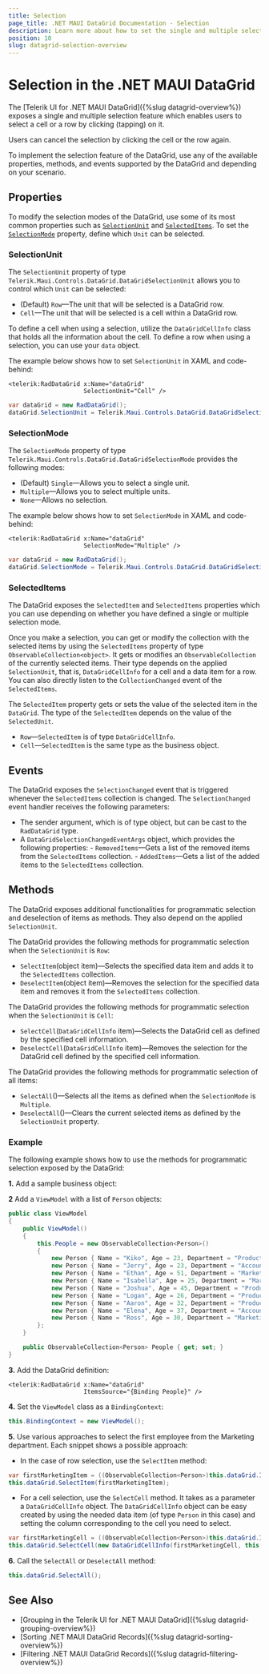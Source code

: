 ```yaml
---
title: Selection
page_title: .NET MAUI DataGrid Documentation - Selection
description: Learn more about how to set the single and multiple selection mode of the Telerik UI for .NET MAUI DataGrid and use the available properties, events, and methods.
position: 10
slug: datagrid-selection-overview
---
```


# Selection in the .NET MAUI DataGrid

The [Telerik UI for .NET MAUI DataGrid]({%slug datagrid-overview%}) exposes a single and multiple selection feature which enables users to select a cell or a row by clicking (tapping) on it.

Users can cancel the selection by clicking the cell or the row again.

To implement the selection feature of the DataGrid, use any of the available properties, methods, and events supported by the DataGrid and depending on your scenario.

## Properties

To modify the selection modes of the DataGrid, use some of its most common properties such as [`SelectionUnit`](#selectionunit) and [`SelectedItems`](#selecteditems). To set the [`SelectionMode`](#selectionmode) property, define which `Unit` can be selected.

### SelectionUnit

The `SelectionUnit` property of type `Telerik.Maui.Controls.DataGrid.DataGridSelectionUnit` allows you to control which `Unit` can be selected:

* (Default) `Row`&mdash;The unit that will be selected is a DataGrid row.
* `Cell`&mdash;The unit that will be selected is a cell within a DataGrid row.

To define a cell when using a selection, utilize the `DataGridCellInfo` class that holds all the information about the cell. To define a row when using a selection, you can use your `data` object.

The example below shows how to set `SelectionUnit` in XAML and code-behind:

```XAML
<telerik:RadDataGrid x:Name="dataGrid"
					 SelectionUnit="Cell" />
```
```C#
var dataGrid = new RadDataGrid();
dataGrid.SelectionUnit = Telerik.Maui.Controls.DataGrid.DataGridSelectionUnit.Cell;
```

### SelectionMode

The `SelectionMode` property of type `Telerik.Maui.Controls.DataGrid.DataGridSelectionMode` provides the following modes:

* (Default) `Single`&mdash;Allows you to select a single unit.
* `Multiple`&mdash;Allows you to select multiple units.
* `None`&mdash;Allows no selection.

The example below shows how to set `SelectionMode` in XAML and code-behind:

```XAML
<telerik:RadDataGrid x:Name="dataGrid"
					 SelectionMode="Multiple" />
```
```C#
var dataGrid = new RadDataGrid();
dataGrid.SelectionMode = Telerik.Maui.Controls.DataGrid.DataGridSelectionMode.Multiple;
```

### SelectedItems

The DataGrid exposes the `SelectedItem` and `SelectedItems` properties which you can use depending on whether you have defined a single or multiple selection mode.

Once you make a selection, you can get or modify the collection with the selected items by using the `SelectedItems` property of type `ObservableCollection<object>`. It gets or modifies an `ObservableCollection` of the currently selected items. Their type depends on the applied `SelectionUnit`, that is, `DataGridCellInfo` for a cell and a data item for a row. You can also directly listen to the `CollectionChanged` event of the `SelectedItems`.

The `SelectedItem` property gets or sets the value of the selected item in the `DataGrid`. The type of the `SelectedItem` depends on the value of the `SelectedUnit`.

* `Row`&mdash;`SelectedItem` is of type `DataGridCellInfo`.
* `Cell`&mdash;`SelectedItem` is the same type as the business object.

## Events

The DataGrid exposes the `SelectionChanged` event that is triggered whenever the `SelectedItems` collection is changed. The `SelectionChanged` event handler receives the following parameters:

* The sender argument, which is of type object, but can be cast to the `RadDataGrid` type.
* A `DataGridSelectionChangedEventArgs` object, which provides the following properties:
		- `RemovedItems`&mdash;Gets a list of the removed items from the `SelectedItems` collection.
		- `AddedItems`&mdash;Gets a list of the added items to the `SelectedItems` collection.

## Methods

The DataGrid exposes additional functionalities for programmatic selection and deselection of items as methods. They also depend on the applied `SelectionUnit`.

The DataGrid provides the following methods for programmatic selection when the `SelectionUnit` is `Row`:

* `SelectItem`(object item)&mdash;Selects the specified data item and adds it to the `SelectedItems` collection.
* `DeselectItem`(object item)&mdash;Removes the selection for the specified data item and removes it from the `SelectedItems` collection.

The DataGrid provides the following methods for programmatic selection when the `SelectionUnit` is `Cell`:

* `SelectCell`(`DataGridCellInfo` item)&mdash;Selects the DataGrid cell as defined by the specified cell information.
* `DeselectCell`(`DataGridCellInfo` item)&mdash;Removes the selection for the DataGrid cell defined by the specified cell information.

The DataGrid provides the following methods for programmatic selection of all items:

* `SelectAll`()&mdash;Selects all the items as defined when the `SelectionMode` is `Multiple`.
* `DeselectAll`()&mdash;Clears the current selected items as defined by the `SelectionUnit` property.

### Example

The following example shows how to use the methods for programmatic selection exposed by the DataGrid:

**1.** Add a sample business object:

<snippet id='datagrid-selection-object'/>

**2** Add a `ViewModel` with a list of `Person` objects:

```C#
public class ViewModel
{
	public ViewModel()
	{
		this.People = new ObservableCollection<Person>()
		{
			new Person { Name = "Kiko", Age = 23, Department = "Production" },
			new Person { Name = "Jerry", Age = 23, Department = "Accounting and Finance"},
			new Person { Name = "Ethan", Age = 51, Department = "Marketing" },
			new Person { Name = "Isabella", Age = 25, Department = "Marketing" },
			new Person { Name = "Joshua", Age = 45, Department = "Production" },
			new Person { Name = "Logan", Age = 26, Department = "Production"},
			new Person { Name = "Aaron", Age = 32, Department = "Production" },
			new Person { Name = "Elena", Age = 37, Department = "Accounting and Finance"},
			new Person { Name = "Ross", Age = 30, Department = "Marketing" },
		};
	}

	public ObservableCollection<Person> People { get; set; }
}
```

**3.** Add the DataGrid definition:

```XAML
<telerik:RadDataGrid x:Name="dataGrid"
					 ItemsSource="{Binding People}" />
```

**4.** Set the `ViewModel` class as a `BindingContext`:

```C#
this.BindingContext = new ViewModel();
```

**5.** Use various approaches to select the first employee from the Marketing department. Each snippet shows a possible approach:

* In the case of row selection, use the `SelectItem` method:

```C#
var firstMarketingItem = ((ObservableCollection<Person>)this.dataGrid.ItemsSource).First(p => p.Department == "Marketing");
this.dataGrid.SelectItem(firstMarketingItem);
```

* For a cell selection, use the `SelectCell` method. It takes as a parameter a `DataGridCellInfo` object. The `DataGridCellInfo` object can be easy created by using the needed data item (of type `Person` in this case) and setting the column corresponding to the cell you need to select.

```C#
var firstMarketingCell = ((ObservableCollection<Person>)this.dataGrid.ItemsSource).First(p => p.Department == "Marketing");
this.dataGrid.SelectCell(new DataGridCellInfo(firstMarketingCell, this.dataGrid.Columns[2]));
```

**6.** Call the `SelectAll` or `DeselectAll` method:

```C#
this.dataGrid.SelectAll();
```

## See Also

- [Grouping in the Telerik UI for .NET MAUI DataGrid]({%slug datagrid-grouping-overview%})
- [Sorting .NET MAUI DataGrid Records]({%slug datagrid-sorting-overview%})
- [Filtering .NET MAUI DataGrid Records]({%slug datagrid-filtering-overview%})
